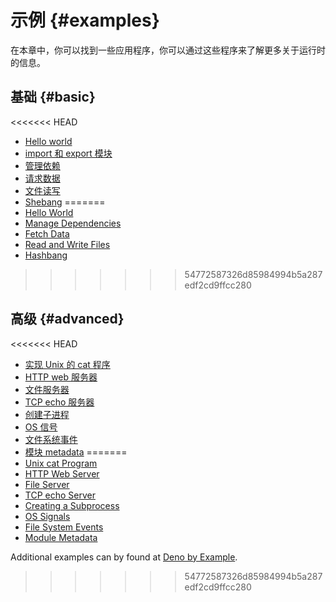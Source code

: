 # 示例 {#examples}

在本章中，你可以找到一些应用程序，你可以通过这些程序来了解更多关于运行时的信息。

## 基础 {#basic}

<<<<<<< HEAD
- [Hello world](./examples/hello_world.md)
- [import 和 export 模块](./examples/import_export.md)
- [管理依赖](./examples/manage_dependencies.md)
- [请求数据](./examples/fetch_data.md)
- [文件读写](./examples/read_write_files.md)
- [Shebang](./examples/shebang.md)
=======
- [Hello World](./examples/hello_world.md)
- [Manage Dependencies](./examples/manage_dependencies.md)
- [Fetch Data](./examples/fetch_data.md)
- [Read and Write Files](./examples/read_write_files.md)
- [Hashbang](./examples/hashbang.md)
>>>>>>> 54772587326d85984994b5a287edf2cd9ffcc280

## 高级 {#advanced}

<<<<<<< HEAD
- [实现 Unix 的 cat 程序](./examples/unix_cat.md)
- [HTTP web 服务器](./examples/http_server.md)
- [文件服务器](./examples/file_server.md)
- [TCP echo 服务器](./examples/tcp_echo.md)
- [创建子进程](./examples/subprocess.md)
- [OS 信号](./examples/os_signals.md)
- [文件系统事件](./examples/file_system_events.md)
- [模块 metadata](./examples/module_metadata.md)
=======
- [Unix cat Program](./examples/unix_cat.md)
- [HTTP Web Server](./examples/http_server.md)
- [File Server](./examples/file_server.md)
- [TCP echo Server](./examples/tcp_echo.md)
- [Creating a Subprocess](./examples/subprocess.md)
- [OS Signals](./examples/os_signals.md)
- [File System Events](./examples/file_system_events.md)
- [Module Metadata](./examples/module_metadata.md)

Additional examples can by found at
[Deno by Example](https://examples.deno.land/).
>>>>>>> 54772587326d85984994b5a287edf2cd9ffcc280
